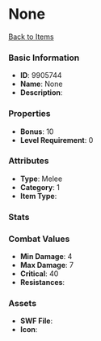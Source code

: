 # None



[Back to Items](../items.md)

### Basic Information

- **ID**: 9905744
- **Name**: None
- **Description**: 

### Properties

- **Bonus**: 10
- **Level Requirement**: 0

### Attributes

- **Type**: Melee
- **Category**: 1
- **Item Type**: 

### Stats


### Combat Values

- **Min Damage**: 4
- **Max Damage**: 7
- **Critical**: 40
- **Resistances**: 

### Assets

- **SWF File**: 
- **Icon**: 

